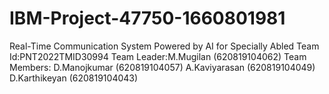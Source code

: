 # IBM-Project-47750-1660801981
Real-Time Communication System Powered by AI for Specially Abled
Team Id:PNT2022TMID30994
Team Leader:M.Mugilan (620819104062)
Team Members:
D.Manojkumar    (620819104057)
A.Kaviyarasan   (620819104049)
D.Karthikeyan   (620819104043)
